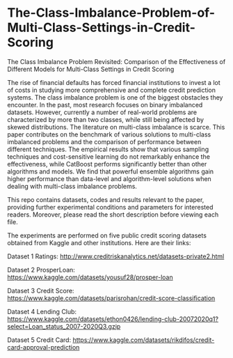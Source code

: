 # The-Class-Imbalance-Problem-of-Multi-Class-Settings-in-Credit-Scoring
The Class Imbalance Problem Revisited: Comparison of the Effectiveness of Different Models for Multi-Class Settings in Credit Scoring

The rise of financial defaults has forced financial institutions to invest a lot of costs in studying more comprehensive and complete credit prediction systems. The class imbalance problem is one of the biggest obstacles they encounter. In the past, most research focuses on binary imbalanced datasets. However, currently a number of real-world problems are characterized by more than two classes, while still being affected by skewed distributions. The literature on multi-class imbalance is scarce. This paper contributes on the benchmark of various solutions to multi-class imbalanced problems and the comparison of performance between different techniques. The empirical results show that various sampling techniques and cost-sensitive learning do not remarkably enhance the effectiveness, while CatBoost performs significantly better than other algorithms and models. We find that powerful ensemble algorithms gain higher performance than data-level and algorithm-level solutions when dealing with multi-class imbalance problems.

This repo contains datasets, codes and results relevant to the paper, providing further experimental conditions and parameters for interested readers. Moreover, please read the short description before viewing each file.

The experiments are performed on five public credit scoring datasets obtained from Kaggle and other institutions. Here are their links:

Dataset 1 Ratings: http://www.creditriskanalytics.net/datasets-private2.html

Dataset 2 ProsperLoan: https://www.kaggle.com/datasets/yousuf28/prosper-loan

Dataset 3 Credit Score: https://www.kaggle.com/datasets/parisrohan/credit-score-classification

Dataset 4 Lending Club: https://www.kaggle.com/datasets/ethon0426/lending-club-20072020q1?select=Loan_status_2007-2020Q3.gzip

Dataset 5 Credit Card: https://www.kaggle.com/datasets/rikdifos/credit-card-approval-prediction
